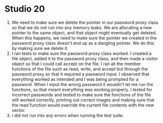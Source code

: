 # Studio 20
1. We need to make sure we delete the pointer in our password proxy class so that we do not run into any memory leaks. 
We are allocating a new pointer to the same object, and that object might eventually get deleted. When this happens, we 
need to make sure the pointer we created in the password proxy class doesn't end up as a dangling pointer. We do this 
by making sure we delete it.
2. I ran tests to make sure the password proxy class worked. I created a file object, added it to the password proxy class, 
and then made a visitor object so that I could call accept on the file. I ran all the member functions of the file such as 
read, write, and accept but through the password proxy so that it required a password input. I observed that everything worked 
as intended and I was being prompted for a password. When I input the wrong password it wouldn't let me run the functions, so 
that meant everything was working properly. I tested for incorrect passwords and tested to make sure the functions of the file 
still worked correctly, printing out correct images and making sure that the read function would override the current file contents 
with the new vector.
3. I did not run into any errors when running the test suite.